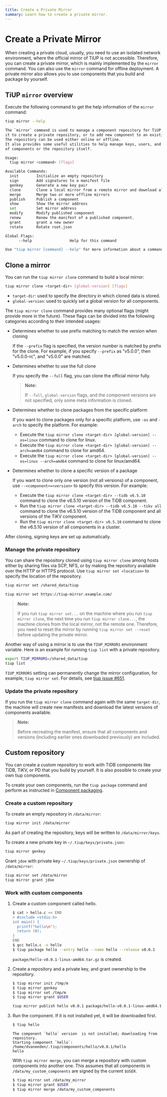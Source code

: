 ```yaml
---
title: Create a Private Mirror
summary: Learn how to create a private mirror.
---
```


# Create a Private Mirror

When creating a private cloud, usually, you need to use an isolated network environment, where the official mirror of TiUP is not accessible. Therefore, you can create a private mirror, which is mainly implemented by the `mirror` command. You can also use the `mirror` command for offline deployment. A private mirror also allows you to use components that you build and package by yourself.

## TiUP `mirror` overview

Execute the following command to get the help information of the `mirror` command:


```bash
tiup mirror --help
```

```bash
The `mirror` command is used to manage a component repository for TiUP, you can use
it to create a private repository, or to add new component to an existing repository.
The repository can be used either online or offline.
It also provides some useful utilities to help manage keys, users, and versions
of components or the repository itself.

Usage:
  tiup mirror <command> [flags]

Available Commands:
  init        Initialize an empty repository
  sign        Add signatures to a manifest file
  genkey      Generate a new key pair
  clone       Clone a local mirror from a remote mirror and download all selected components
  merge       Merge two or more offline mirrors
  publish     Publish a component
  show        Show the mirror address
  set         Set mirror address
  modify      Modify published component
  renew       Renew the manifest of a published component.
  grant       grant a new owner
  rotate      Rotate root.json

Global Flags:
      --help                 Help for this command

Use "tiup mirror [command] --help" for more information about a command.
```

## Clone a mirror

You can run the `tiup mirror clone` command to build a local mirror:


```bash
tiup mirror clone <target-dir> [global-version] [flags]
```

- `target-dir`: used to specify the directory in which cloned data is stored.
- `global-version`: used to quickly set a global version for all components.

The `tiup mirror clone` command provides many optional flags (might provide more in the future). These flags can be divided into the following categories according to their intended usages:

- Determines whether to use prefix matching to match the version when cloning

    If the `--prefix` flag is specified, the version number is matched by prefix for the clone. For example, if you specify `--prefix` as "v5.0.0", then "v5.0.0-rc", and "v5.0.0" are matched.

- Determines whether to use the full clone

    If you specify the `--full` flag, you can clone the official mirror fully.

    > **Note:**
    >
    > If `--full`, `global-version` flags, and the component versions are not specified, only some meta information is cloned.

- Determines whether to clone packages from the specific platform

    If you want to clone packages only for a specific platform, use `-os` and `-arch` to specify the platform. For example:

    - Execute the `tiup mirror clone <target-dir> [global-version] --os=linux` command to clone for linux.
    - Execute the `tiup mirror clone <target-dir> [global-version] --arch=amd64` command to clone for amd64.
    - Execute the `tiup mirror clone <target-dir> [global-version] --os=linux --arch=amd64` command to clone for linux/amd64.

- Determines whether to clone a specific version of a package

    If you want to clone only one version (not all versions) of a component, use `--<component>=<version>` to specify this version. For example:

    - Execute the `tiup mirror clone <target-dir> --tidb v6.5.10` command to clone the v6.5.10 version of the TiDB component.
    - Run the `tiup mirror clone <target-dir> --tidb v6.5.10 --tikv all` command to clone the v6.5.10 version of the TiDB component and all versions of the TiKV component.
    - Run the `tiup mirror clone <target-dir> v6.5.10` command to clone the v6.5.10 version of all components in a cluster.

After cloning, signing keys are set up automatically.

### Manage the private repository

You can share the repository cloned using `tiup mirror clone` among hosts either by sharing files via SCP, NFS, or by making the repository available over the HTTP or HTTPS protocol. Use `tiup mirror set <location>` to specify the location of the repository.

```bash
tiup mirror set /shared_data/tiup
```

```bash
tiup mirror set https://tiup-mirror.example.com/
```

> **Note:**
>
> If you run `tiup mirror set...` on the machine where you run `tiup mirror clone`, the next time you run `tiup mirror clone...`, the machine clones from the local mirror, not the remote one. Therefore, you need to reset the mirror by running `tiup mirror set --reset` before updating the private mirror.

Another way of using a mirror is to use the `TIUP_MIRRORS` environment variable. Here is an example for running `tiup list` with a private repository.

```bash
export TIUP_MIRRORS=/shared_data/tiup
tiup list
```

`TIUP_MIRRORS` setting can permanently change the mirror configuration, for example, `tiup mirror set`. For details, see [tiup issue #651](https://github.com/pingcap/tiup/issues/651).

### Update the private repository

If you run the `tiup mirror clone` command again with the same `target-dir`, the machine will create new manifests and download the latest versions of components available.

> **Note:**
>
> Before recreating the manifest, ensure that all components and versions (including earlier ones downloaded previously) are included.

## Custom repository

You can create a custom repository to work with TiDB components like TiDB, TiKV, or PD that you build by yourself. It is also possible to create your own tiup components.

To create your own components, run the `tiup package` command and perform as instructed in [Component packaging](https://github.com/pingcap/tiup/blob/master/doc/user/package.md).

### Create a custom repository

To create an empty repository in `/data/mirror`:

```bash
tiup mirror init /data/mirror
```

As part of creating the repository, keys will be written to `/data/mirror/keys`.

To create a new private key in `~/.tiup/keys/private.json`:

```bash
tiup mirror genkey
```

Grant `jdoe` with private key `~/.tiup/keys/private.json` ownership of `/data/mirror`:

```bash
tiup mirror set /data/mirror
tiup mirror grant jdoe
```

### Work with custom components

1. Create a custom component called hello.

    ```bash
    $ cat > hello.c << END
    > #include <stdio.h>
    int main() {
      printf("hello\n");
      return (0);
    }
    END
    $ gcc hello.c -o hello
    $ tiup package hello --entry hello --name hello --release v0.0.1
    ```

    `package/hello-v0.0.1-linux-amd64.tar.gz` is created.

2. Create a repository and a private key, and grant ownership to the repository.

    ```bash
    $ tiup mirror init /tmp/m
    $ tiup mirror genkey
    $ tiup mirror set /tmp/m
    $ tiup mirror grant $USER
    ```

    ```bash
    tiup mirror publish hello v0.0.1 package/hello-v0.0.1-linux-amd64.tar.gz hello
    ```

3. Run the component. If it is not installed yet, it will be downloaded first.

    ```bash
    $ tiup hello
    ```

    ```
    The component `hello` version  is not installed; downloading from repository.
    Starting component `hello`: /home/dvaneeden/.tiup/components/hello/v0.0.1/hello
    hello
    ```

    With `tiup mirror merge`, you can merge a repository with custom components into another one. This assumes that all components in `/data/my_custom_components` are signed by the current `$USER`.

    ```bash
    $ tiup mirror set /data/my_mirror
    $ tiup mirror grant $USER
    $ tiup mirror merge /data/my_custom_components
    ```
